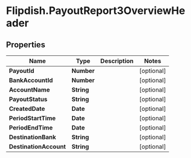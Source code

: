 # Flipdish.PayoutReport3OverviewHeader

## Properties
Name | Type | Description | Notes
------------ | ------------- | ------------- | -------------
**PayoutId** | **Number** |  | [optional] 
**BankAccountId** | **Number** |  | [optional] 
**AccountName** | **String** |  | [optional] 
**PayoutStatus** | **String** |  | [optional] 
**CreatedDate** | **Date** |  | [optional] 
**PeriodStartTime** | **Date** |  | [optional] 
**PeriodEndTime** | **Date** |  | [optional] 
**DestinationBank** | **String** |  | [optional] 
**DestinationAccount** | **String** |  | [optional] 


